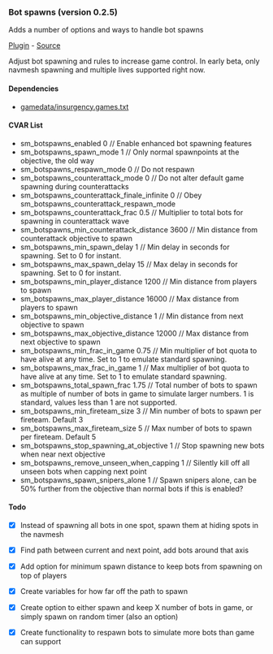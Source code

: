 ### Bot spawns (version 0.2.5)
Adds a number of options and ways to handle bot spawns

[Plugin](plugins/botspawns.smx?raw=true) - [Source](scripting/botspawns.sp)

Adjust bot spawning and rules to increase game control. In early beta, only navmesh spawning and multiple lives supported right now.

#### Dependencies
 * [gamedata/insurgency.games.txt](gamedata/insurgency.games.txt)

#### CVAR List
 * sm_botspawns_enabled  0 // Enable enhanced bot spawning features
 * sm_botspawns_spawn_mode  1 // Only normal spawnpoints at the objective, the old way 
 * sm_botspawns_respawn_mode  0 // Do not respawn 
 * sm_botspawns_counterattack_mode  0 // Do not alter default game spawning during counterattacks 
 * sm_botspawns_counterattack_finale_infinite  0 // Obey sm_botspawns_counterattack_respawn_mode 
 * sm_botspawns_counterattack_frac  0.5 // Multiplier to total bots for spawning in counterattack wave
 * sm_botspawns_min_counterattack_distance  3600 // Min distance from counterattack objective to spawn
 * sm_botspawns_min_spawn_delay  1 // Min delay in seconds for spawning. Set to 0 for instant.
 * sm_botspawns_max_spawn_delay  15 // Max delay in seconds for spawning. Set to 0 for instant.
 * sm_botspawns_min_player_distance  1200 // Min distance from players to spawn
 * sm_botspawns_max_player_distance  16000 // Max distance from players to spawn
 * sm_botspawns_min_objective_distance  1 // Min distance from next objective to spawn
 * sm_botspawns_max_objective_distance  12000 // Max distance from next objective to spawn
 * sm_botspawns_min_frac_in_game  0.75 // Min multiplier of bot quota to have alive at any time. Set to 1 to emulate standard spawning.
 * sm_botspawns_max_frac_in_game  1 // Max multiplier of bot quota to have alive at any time. Set to 1 to emulate standard spawning.
 * sm_botspawns_total_spawn_frac  1.75 // Total number of bots to spawn as multiple of number of bots in game to simulate larger numbers. 1 is standard, values less than 1 are not supported.
 * sm_botspawns_min_fireteam_size  3 // Min number of bots to spawn per fireteam. Default 3
 * sm_botspawns_max_fireteam_size  5 // Max number of bots to spawn per fireteam. Default 5
 * sm_botspawns_stop_spawning_at_objective  1 // Stop spawning new bots when near next objective 
 * sm_botspawns_remove_unseen_when_capping  1 // Silently kill off all unseen bots when capping next point 
 * sm_botspawns_spawn_snipers_alone  1 // Spawn snipers alone, can be 50% further from the objective than normal bots if this is enabled?

#### Todo
 * [X] Instead of spawning all bots in one spot, spawn them at hiding spots in the navmesh
 * [X] Find path between current and next point, add bots around that axis
 * [X] Add option for minimum spawn distance to keep bots from spawning on top of players
 * [X] Create variables for how far off the path to spawn
 * [X] Create option to either spawn and keep X number of bots in game, or simply spawn on random timer (also an option)
 * [X] Create functionality to respawn bots to simulate more bots than game can support


